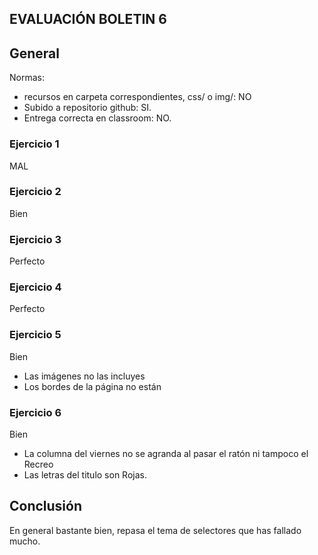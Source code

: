 ## EVALUACIÓN BOLETIN 6

## General

Normas:
- recursos en carpeta correspondientes, css/ o img/:  NO
- Subido a repositorio github: SI.
- Entrega correcta en classroom: NO.
  

### Ejercicio 1
MAL

### Ejercicio 2
Bien

### Ejercicio 3
Perfecto

### Ejercicio 4
Perfecto

### Ejercicio 5
Bien

- Las imágenes no las incluyes
- Los bordes de la página no están

### Ejercicio 6
Bien

- La columna del viernes no se agranda al pasar el ratón ni tampoco el Recreo
- Las letras del titulo son Rojas.




## Conclusión

En general bastante bien, repasa el tema de selectores que has fallado mucho.

